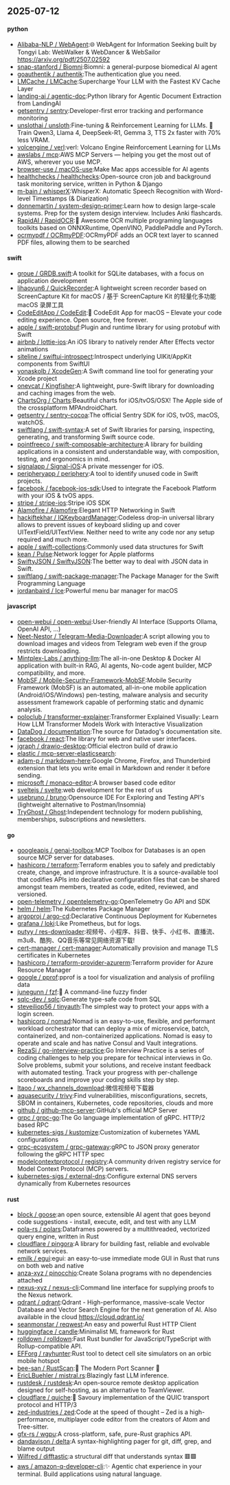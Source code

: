 ## 2025-07-12

#### python
* [Alibaba-NLP / WebAgent](https://github.com/Alibaba-NLP/WebAgent):🌐 WebAgent for Information Seeking built by Tongyi Lab: WebWalker & WebDancer & WebSailor https://arxiv.org/pdf/2507.02592
* [snap-stanford / Biomni](https://github.com/snap-stanford/Biomni):Biomni: a general-purpose biomedical AI agent
* [goauthentik / authentik](https://github.com/goauthentik/authentik):The authentication glue you need.
* [LMCache / LMCache](https://github.com/LMCache/LMCache):Supercharge Your LLM with the Fastest KV Cache Layer
* [landing-ai / agentic-doc](https://github.com/landing-ai/agentic-doc):Python library for Agentic Document Extraction from LandingAI
* [getsentry / sentry](https://github.com/getsentry/sentry):Developer-first error tracking and performance monitoring
* [unslothai / unsloth](https://github.com/unslothai/unsloth):Fine-tuning & Reinforcement Learning for LLMs. 🦥 Train Qwen3, Llama 4, DeepSeek-R1, Gemma 3, TTS 2x faster with 70% less VRAM.
* [volcengine / verl](https://github.com/volcengine/verl):verl: Volcano Engine Reinforcement Learning for LLMs
* [awslabs / mcp](https://github.com/awslabs/mcp):AWS MCP Servers — helping you get the most out of AWS, wherever you use MCP.
* [browser-use / macOS-use](https://github.com/browser-use/macOS-use):Make Mac apps accessible for AI agents
* [healthchecks / healthchecks](https://github.com/healthchecks/healthchecks):Open-source cron job and background task monitoring service, written in Python & Django
* [m-bain / whisperX](https://github.com/m-bain/whisperX):WhisperX: Automatic Speech Recognition with Word-level Timestamps (& Diarization)
* [donnemartin / system-design-primer](https://github.com/donnemartin/system-design-primer):Learn how to design large-scale systems. Prep for the system design interview. Includes Anki flashcards.
* [RapidAI / RapidOCR](https://github.com/RapidAI/RapidOCR):📄 Awesome OCR multiple programing languages toolkits based on ONNXRuntime, OpenVINO, PaddlePaddle and PyTorch.
* [ocrmypdf / OCRmyPDF](https://github.com/ocrmypdf/OCRmyPDF):OCRmyPDF adds an OCR text layer to scanned PDF files, allowing them to be searched

#### swift
* [groue / GRDB.swift](https://github.com/groue/GRDB.swift):A toolkit for SQLite databases, with a focus on application development
* [lihaoyun6 / QuickRecorder](https://github.com/lihaoyun6/QuickRecorder):A lightweight screen recorder based on ScreenCapture Kit for macOS / 基于 ScreenCapture Kit 的轻量化多功能 macOS 录屏工具
* [CodeEditApp / CodeEdit](https://github.com/CodeEditApp/CodeEdit):📝 CodeEdit App for macOS – Elevate your code editing experience. Open source, free forever.
* [apple / swift-protobuf](https://github.com/apple/swift-protobuf):Plugin and runtime library for using protobuf with Swift
* [airbnb / lottie-ios](https://github.com/airbnb/lottie-ios):An iOS library to natively render After Effects vector animations
* [siteline / swiftui-introspect](https://github.com/siteline/swiftui-introspect):Introspect underlying UIKit/AppKit components from SwiftUI
* [yonaskolb / XcodeGen](https://github.com/yonaskolb/XcodeGen):A Swift command line tool for generating your Xcode project
* [onevcat / Kingfisher](https://github.com/onevcat/Kingfisher):A lightweight, pure-Swift library for downloading and caching images from the web.
* [ChartsOrg / Charts](https://github.com/ChartsOrg/Charts):Beautiful charts for iOS/tvOS/OSX! The Apple side of the crossplatform MPAndroidChart.
* [getsentry / sentry-cocoa](https://github.com/getsentry/sentry-cocoa):The official Sentry SDK for iOS, tvOS, macOS, watchOS.
* [swiftlang / swift-syntax](https://github.com/swiftlang/swift-syntax):A set of Swift libraries for parsing, inspecting, generating, and transforming Swift source code.
* [pointfreeco / swift-composable-architecture](https://github.com/pointfreeco/swift-composable-architecture):A library for building applications in a consistent and understandable way, with composition, testing, and ergonomics in mind.
* [signalapp / Signal-iOS](https://github.com/signalapp/Signal-iOS):A private messenger for iOS.
* [peripheryapp / periphery](https://github.com/peripheryapp/periphery):A tool to identify unused code in Swift projects.
* [facebook / facebook-ios-sdk](https://github.com/facebook/facebook-ios-sdk):Used to integrate the Facebook Platform with your iOS & tvOS apps.
* [stripe / stripe-ios](https://github.com/stripe/stripe-ios):Stripe iOS SDK
* [Alamofire / Alamofire](https://github.com/Alamofire/Alamofire):Elegant HTTP Networking in Swift
* [hackiftekhar / IQKeyboardManager](https://github.com/hackiftekhar/IQKeyboardManager):Codeless drop-in universal library allows to prevent issues of keyboard sliding up and cover UITextField/UITextView. Neither need to write any code nor any setup required and much more.
* [apple / swift-collections](https://github.com/apple/swift-collections):Commonly used data structures for Swift
* [kean / Pulse](https://github.com/kean/Pulse):Network logger for Apple platforms
* [SwiftyJSON / SwiftyJSON](https://github.com/SwiftyJSON/SwiftyJSON):The better way to deal with JSON data in Swift.
* [swiftlang / swift-package-manager](https://github.com/swiftlang/swift-package-manager):The Package Manager for the Swift Programming Language
* [jordanbaird / Ice](https://github.com/jordanbaird/Ice):Powerful menu bar manager for macOS

#### javascript
* [open-webui / open-webui](https://github.com/open-webui/open-webui):User-friendly AI Interface (Supports Ollama, OpenAI API, ...)
* [Neet-Nestor / Telegram-Media-Downloader](https://github.com/Neet-Nestor/Telegram-Media-Downloader):A script allowing you to download images and videos from Telegram web even if the group restricts downloading.
* [Mintplex-Labs / anything-llm](https://github.com/Mintplex-Labs/anything-llm):The all-in-one Desktop & Docker AI application with built-in RAG, AI agents, No-code agent builder, MCP compatibility, and more.
* [MobSF / Mobile-Security-Framework-MobSF](https://github.com/MobSF/Mobile-Security-Framework-MobSF):Mobile Security Framework (MobSF) is an automated, all-in-one mobile application (Android/iOS/Windows) pen-testing, malware analysis and security assessment framework capable of performing static and dynamic analysis.
* [poloclub / transformer-explainer](https://github.com/poloclub/transformer-explainer):Transformer Explained Visually: Learn How LLM Transformer Models Work with Interactive Visualization
* [DataDog / documentation](https://github.com/DataDog/documentation):The source for Datadog's documentation site.
* [facebook / react](https://github.com/facebook/react):The library for web and native user interfaces.
* [jgraph / drawio-desktop](https://github.com/jgraph/drawio-desktop):Official electron build of draw.io
* [elastic / mcp-server-elasticsearch](https://github.com/elastic/mcp-server-elasticsearch):
* [adam-p / markdown-here](https://github.com/adam-p/markdown-here):Google Chrome, Firefox, and Thunderbird extension that lets you write email in Markdown and render it before sending.
* [microsoft / monaco-editor](https://github.com/microsoft/monaco-editor):A browser based code editor
* [sveltejs / svelte](https://github.com/sveltejs/svelte):web development for the rest of us
* [usebruno / bruno](https://github.com/usebruno/bruno):Opensource IDE For Exploring and Testing API's (lightweight alternative to Postman/Insomnia)
* [TryGhost / Ghost](https://github.com/TryGhost/Ghost):Independent technology for modern publishing, memberships, subscriptions and newsletters.

#### go
* [googleapis / genai-toolbox](https://github.com/googleapis/genai-toolbox):MCP Toolbox for Databases is an open source MCP server for databases.
* [hashicorp / terraform](https://github.com/hashicorp/terraform):Terraform enables you to safely and predictably create, change, and improve infrastructure. It is a source-available tool that codifies APIs into declarative configuration files that can be shared amongst team members, treated as code, edited, reviewed, and versioned.
* [open-telemetry / opentelemetry-go](https://github.com/open-telemetry/opentelemetry-go):OpenTelemetry Go API and SDK
* [helm / helm](https://github.com/helm/helm):The Kubernetes Package Manager
* [argoproj / argo-cd](https://github.com/argoproj/argo-cd):Declarative Continuous Deployment for Kubernetes
* [grafana / loki](https://github.com/grafana/loki):Like Prometheus, but for logs.
* [putyy / res-downloader](https://github.com/putyy/res-downloader):视频号、小程序、抖音、快手、小红书、直播流、m3u8、酷狗、QQ音乐等常见网络资源下载!
* [cert-manager / cert-manager](https://github.com/cert-manager/cert-manager):Automatically provision and manage TLS certificates in Kubernetes
* [hashicorp / terraform-provider-azurerm](https://github.com/hashicorp/terraform-provider-azurerm):Terraform provider for Azure Resource Manager
* [google / pprof](https://github.com/google/pprof):pprof is a tool for visualization and analysis of profiling data
* [junegunn / fzf](https://github.com/junegunn/fzf):🌸 A command-line fuzzy finder
* [sqlc-dev / sqlc](https://github.com/sqlc-dev/sqlc):Generate type-safe code from SQL
* [steveiliop56 / tinyauth](https://github.com/steveiliop56/tinyauth):The simplest way to protect your apps with a login screen.
* [hashicorp / nomad](https://github.com/hashicorp/nomad):Nomad is an easy-to-use, flexible, and performant workload orchestrator that can deploy a mix of microservice, batch, containerized, and non-containerized applications. Nomad is easy to operate and scale and has native Consul and Vault integrations.
* [RezaSi / go-interview-practice](https://github.com/RezaSi/go-interview-practice):Go Interview Practice is a series of coding challenges to help you prepare for technical interviews in Go. Solve problems, submit your solutions, and receive instant feedback with automated testing. Track your progress with per-challenge scoreboards and improve your coding skills step by step.
* [ltaoo / wx_channels_download](https://github.com/ltaoo/wx_channels_download):微信视频号下载器
* [aquasecurity / trivy](https://github.com/aquasecurity/trivy):Find vulnerabilities, misconfigurations, secrets, SBOM in containers, Kubernetes, code repositories, clouds and more
* [github / github-mcp-server](https://github.com/github/github-mcp-server):GitHub's official MCP Server
* [grpc / grpc-go](https://github.com/grpc/grpc-go):The Go language implementation of gRPC. HTTP/2 based RPC
* [kubernetes-sigs / kustomize](https://github.com/kubernetes-sigs/kustomize):Customization of kubernetes YAML configurations
* [grpc-ecosystem / grpc-gateway](https://github.com/grpc-ecosystem/grpc-gateway):gRPC to JSON proxy generator following the gRPC HTTP spec
* [modelcontextprotocol / registry](https://github.com/modelcontextprotocol/registry):A community driven registry service for Model Context Protocol (MCP) servers.
* [kubernetes-sigs / external-dns](https://github.com/kubernetes-sigs/external-dns):Configure external DNS servers dynamically from Kubernetes resources

#### rust
* [block / goose](https://github.com/block/goose):an open source, extensible AI agent that goes beyond code suggestions - install, execute, edit, and test with any LLM
* [pola-rs / polars](https://github.com/pola-rs/polars):Dataframes powered by a multithreaded, vectorized query engine, written in Rust
* [cloudflare / pingora](https://github.com/cloudflare/pingora):A library for building fast, reliable and evolvable network services.
* [emilk / egui](https://github.com/emilk/egui):egui: an easy-to-use immediate mode GUI in Rust that runs on both web and native
* [anza-xyz / pinocchio](https://github.com/anza-xyz/pinocchio):Create Solana programs with no dependencies attached
* [nexus-xyz / nexus-cli](https://github.com/nexus-xyz/nexus-cli):Command line interface for supplying proofs to the Nexus network.
* [qdrant / qdrant](https://github.com/qdrant/qdrant):Qdrant - High-performance, massive-scale Vector Database and Vector Search Engine for the next generation of AI. Also available in the cloud https://cloud.qdrant.io/
* [seanmonstar / reqwest](https://github.com/seanmonstar/reqwest):An easy and powerful Rust HTTP Client
* [huggingface / candle](https://github.com/huggingface/candle):Minimalist ML framework for Rust
* [rolldown / rolldown](https://github.com/rolldown/rolldown):Fast Rust bundler for JavaScript/TypeScript with Rollup-compatible API.
* [EFForg / rayhunter](https://github.com/EFForg/rayhunter):Rust tool to detect cell site simulators on an orbic mobile hotspot
* [bee-san / RustScan](https://github.com/bee-san/RustScan):🤖 The Modern Port Scanner 🤖
* [EricLBuehler / mistral.rs](https://github.com/EricLBuehler/mistral.rs):Blazingly fast LLM inference.
* [rustdesk / rustdesk](https://github.com/rustdesk/rustdesk):An open-source remote desktop application designed for self-hosting, as an alternative to TeamViewer.
* [cloudflare / quiche](https://github.com/cloudflare/quiche):🥧 Savoury implementation of the QUIC transport protocol and HTTP/3
* [zed-industries / zed](https://github.com/zed-industries/zed):Code at the speed of thought – Zed is a high-performance, multiplayer code editor from the creators of Atom and Tree-sitter.
* [gfx-rs / wgpu](https://github.com/gfx-rs/wgpu):A cross-platform, safe, pure-Rust graphics API.
* [dandavison / delta](https://github.com/dandavison/delta):A syntax-highlighting pager for git, diff, grep, and blame output
* [Wilfred / difftastic](https://github.com/Wilfred/difftastic):a structural diff that understands syntax 🟥🟩
* [aws / amazon-q-developer-cli](https://github.com/aws/amazon-q-developer-cli):✨ Agentic chat experience in your terminal. Build applications using natural language.
